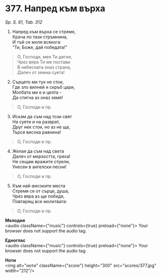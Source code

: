 # 377. Напред към върха

_Sp. S. 61, Tab. 312_

1. Напред към върха се стремя,  
Крача по тази стръмнина,  
И тъй се моля всякога:  
"Ти, Боже, дай победата!"  

> О, Господи, мен Ти дигни,  
> Чрез вяра Ти ме постави  
> В небесната оназ страна,  
> Далеч от земна суета!

2. Сърцето ми тук не стои,  
Где зло вилней и скръб цари,  
Молбата ми е и целта -  
Да стигна аз оназ земя!  

> О, Господи и пр.  

3. Искам да съм над този свят  
На суети и на разврат,  
Друг нек стои, но аз не ща,  
Търся висока равнина!  

> О, Господи и пр.  

4. Желая да съм над света  
Далеч от мерзостта, греха!  
Не сещам вражите стрели,  
Унесен в ангелски песни!  

> О, Господи и пр.  

5. Към най-високите места  
Стремя се от сърце, душа,  
Чрез вяра аз ще победя,  
Повтарящ все молитвата:  

> О, Господи и пр.

**Мелодия**  
<audio className={"music"} controls={true} preload={"none"}>
    <source src="mp3/377.mp3" type="audio/mpeg"/>
    Your browser does not support the audio tag.
</audio>

**Едноглас**  
<audio className={"music"} controls={true} preload={"none"}>
    <source src="transp/377.mp3" type="audio/mpeg"/>
    Your browser does not support the audio tag.
</audio>

**Ноти**  
<img alt="ноти" className={"score"} height="300" src="scores/377.jpg" width="212"/>
